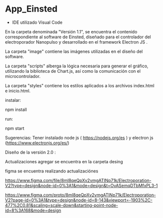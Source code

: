 # App_Einsted

- IDE utilizado Visual Code

En la carpeta denominada "Versión 1.1", se encuentra el contenido correspondiente al software de Einsted, diseñado para el controlador del electroporador Nanopulso y desarrollado en el framework Electron JS .

La carpeta "image" contiene las imágenes utilizadas en el diseño del software.

La carpeta "scripts" alberga la lógica necesaria para generar el gráfico, utilizando la biblioteca de Chart.js, así como la comunicación con el microcontrolador.

La carpeta "styles" contiene los estilos aplicados a los archivos index.html e inicio.html.

instalar:

npm install

run:

npm start

Sugerencias: Tener instalado node js ( https://nodejs.org/es ) y electron js (https://www.electronjs.org/es/) 


Diseño de la versión 2.0 :

Actualizaciones agregar se encuentra en la carpeta desing

figma se encuentra realizando actualizaciónes

https://www.figma.com/file/8ml8qeQpXv2vmgATINp71k/Electroporation-V2?type=design&node-id=0%3A1&mode=design&t=OvASemqDTbMfxPL3-1

https://www.figma.com/proto/8ml8qeQpXv2vmgATINp71k/Electroporation-V2?page-id=0%3A1&type=design&node-id=8-143&viewport=-1903%2C-477%2C0.81&scaling=scale-down&starting-point-node-id=8%3A168&mode=design


